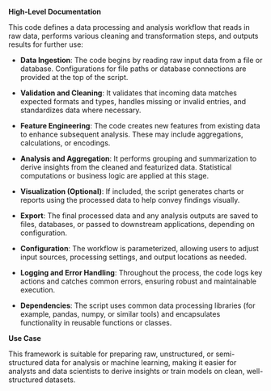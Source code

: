 **High-Level Documentation**

This code defines a data processing and analysis workflow that reads in raw data, performs various cleaning and transformation steps, and outputs results for further use:

- **Data Ingestion**: The code begins by reading raw input data from a file or database. Configurations for file paths or database connections are provided at the top of the script.

- **Validation and Cleaning**: It validates that incoming data matches expected formats and types, handles missing or invalid entries, and standardizes data where necessary.

- **Feature Engineering**: The code creates new features from existing data to enhance subsequent analysis. These may include aggregations, calculations, or encodings.

- **Analysis and Aggregation**: It performs grouping and summarization to derive insights from the cleaned and featurized data. Statistical computations or business logic are applied at this stage.

- **Visualization (Optional)**: If included, the script generates charts or reports using the processed data to help convey findings visually.

- **Export**: The final processed data and any analysis outputs are saved to files, databases, or passed to downstream applications, depending on configuration.

- **Configuration**: The workflow is parameterized, allowing users to adjust input sources, processing settings, and output locations as needed.

- **Logging and Error Handling**: Throughout the process, the code logs key actions and catches common errors, ensuring robust and maintainable execution.

- **Dependencies**: The script uses common data processing libraries (for example, pandas, numpy, or similar tools) and encapsulates functionality in reusable functions or classes.

**Use Case**

This framework is suitable for preparing raw, unstructured, or semi-structured data for analysis or machine learning, making it easier for analysts and data scientists to derive insights or train models on clean, well-structured datasets.